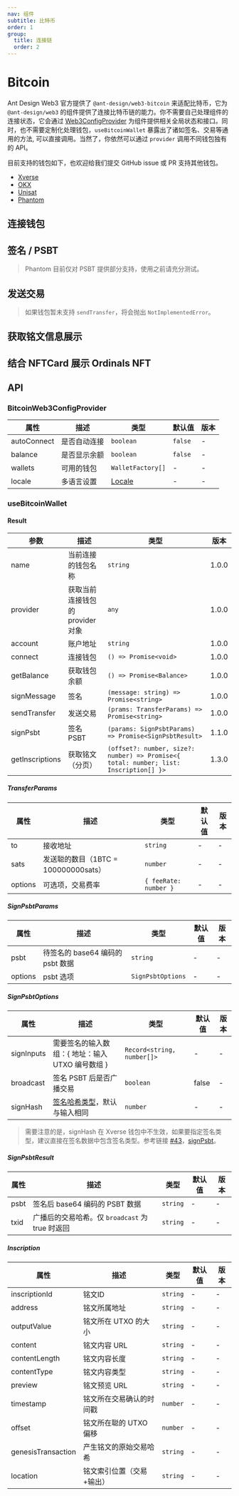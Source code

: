 ```yaml
---
nav: 组件
subtitle: 比特币
order: 1
group:
  title: 连接链
  order: 2
---
```


# Bitcoin

Ant Design Web3 官方提供了 `@ant-design/web3-bitcoin` 来适配比特币，它为 `@ant-design/web3` 的组件提供了连接比特币链的能力。你不需要自己处理组件的连接状态，它会通过 [Web3ConfigProvider](../web3-config-provider/index.zh-CN.md) 为组件提供相关全局状态和接口。同时，也不需要定制化处理钱包，`useBitcoinWallet` 暴露出了诸如签名、交易等通用的方法, 可以直接调用。当然了，你依然可以通过 `provider` 调用不同钱包独有的 API。

目前支持的钱包如下，也欢迎给我们提交 GitHub issue 或 PR 支持其他钱包。

- [Xverse](https://docs.xverse.app/sats-connect)
- [OKX](https://www.okx.com/web3/build/docs/sdks/chains/bitcoin/provider)
- [Unisat](https://docs.unisat.io/dev/unisat-developer-service/unisat-wallet)
- [Phantom](https://docs.phantom.app/bitcoin/integrating-phantom)

## 连接钱包

<code src="./demos/basic.tsx"></code>

## 签名 / PSBT

> Phantom 目前仅对 PSBT 提供部分支持，使用之前请充分测试。

<code src="./demos/sign.tsx"></code>

## 发送交易

> 如果钱包暂未支持 `sendTransfer`，将会抛出 `NotImplementedError`。

<code src="./demos/send-transfer.tsx"></code>

## 获取铭文信息展示

<code src="./demos/get-inscriptions.tsx"></code>

## 结合 NFTCard 展示 Ordinals NFT

<code src="./demos/ordinals.tsx"></code>

## API

### BitcoinWeb3ConfigProvider

| 属性 | 描述 | 类型 | 默认值 | 版本 |
| --- | --- | --- | --- | --- |
| autoConnect | 是否自动连接 | `boolean` | `false` | - |
| balance | 是否显示余额 | `boolean` | `false` | - |
| wallets | 可用的钱包 | `WalletFactory[]` | - | - |
| locale | 多语言设置 | [Locale](https://github.com/ant-design/ant-design-web3/blob/main/packages/common/src/locale/zh_CN.ts) | - | - |

### useBitcoinWallet

#### Result

| 参数 | 描述 | 类型 | 版本 |
| --- | --- | --- | --- |
| name | 当前连接的钱包名称 | `string` | 1.0.0 |
| provider | 获取当前连接钱包的 provider 对象 | `any` | 1.0.0 |
| account | 账户地址 | `string` | 1.0.0 |
| connect | 连接钱包 | `() => Promise<void>` | 1.0.0 |
| getBalance | 获取钱包余额 | `() => Promise<Balance>` | 1.0.0 |
| signMessage | 签名 | `(message: string) => Promise<string>` | 1.0.0 |
| sendTransfer | 发送交易 | `(prams: TransferParams) => Promise<string>` | 1.0.0 |
| signPsbt | 签名 PSBT | `(params: SignPsbtParams) => Promise<SignPsbtResult>` | 1.1.0 |
| getInscriptions | 获取铭文（分页） | `(offset?: number, size?: number) => Promise<{ total: number; list: Inscription[] }>` | 1.3.0 |

##### TransferParams

| 属性    | 描述                                 | 类型                  | 默认值 | 版本 |
| ------- | ------------------------------------ | --------------------- | ------ | ---- |
| to      | 接收地址                             | `string`              | -      | -    |
| sats    | 发送聪的数目（1BTC = 100000000sats） | `number`              | -      | -    |
| options | 可选项，交易费率                     | `{ feeRate: number }` | -      | -    |

##### SignPsbtParams

| 属性    | 描述                             | 类型              | 默认值 | 版本 |
| ------- | -------------------------------- | ----------------- | ------ | ---- |
| psbt    | 待签名的 base64 编码的 psbt 数据 | `string`          | -      | -    |
| options | psbt 选项                        | `SignPsbtOptions` | -      | -    |

##### SignPsbtOptions

| 属性 | 描述 | 类型 | 默认值 | 版本 |
| --- | --- | --- | --- | --- |
| signInputs | 需要签名的输入数组：{ 地址：输入 UTXO 编号数组 } | `Record<string, number[]>` | - | - |
| broadcast | 签名 PSBT 后是否广播交易 | `boolean` | false | - |
| signHash | [签名哈希类型](https://github.com/bitcoinjs/bitcoinjs-lib/blob/master/src/transaction.d.ts#L21)，默认与输入相同 | `number` | - | - |

> 需要注意的是，signHash 在 Xverse 钱包中不生效，如果要指定签名类型，建议直接在签名数据中包含签名类型。参考链接 [#43](https://github.com/secretkeylabs/sats-connect-core/pull/43)，[signPsbt](https://docs.xverse.app/sats-connect/bitcoin-methods/signpsbt)。

##### SignPsbtResult

| 属性 | 描述                                            | 类型     | 默认值 | 版本 |
| ---- | ----------------------------------------------- | -------- | ------ | ---- |
| psbt | 签名后 base64 编码的 PSBT 数据                  | `string` | -      | -    |
| txid | 广播后的交易哈希。仅 `broadcast` 为 true 时返回 | `string` | -      | -    |

##### Inscription

| 属性               | 描述                      | 类型     | 默认值 | 版本 |
| ------------------ | ------------------------- | -------- | ------ | ---- |
| inscriptionId      | 铭文ID                    | `string` | -      | -    |
| address            | 铭文所属地址              | `string` | -      | -    |
| outputValue        | 铭文所在 UTXO 的大小      | `string` | -      | -    |
| content            | 铭文内容 URL              | `string` | -      | -    |
| contentLength      | 铭文内容长度              | `string` | -      | -    |
| contentType        | 铭文内容类型              | `string` | -      | -    |
| preview            | 铭文预览 URL              | `string` | -      | -    |
| timestamp          | 铭文所在交易确认的时间戳  | `number` | -      | -    |
| offset             | 铭文所在聪的 UTXO 偏移    | `number` | -      | -    |
| genesisTransaction | 产生铭文的原始交易哈希    | `string` | -      | -    |
| location           | 铭文索引位置（交易+输出） | `string` | -      | -    |
